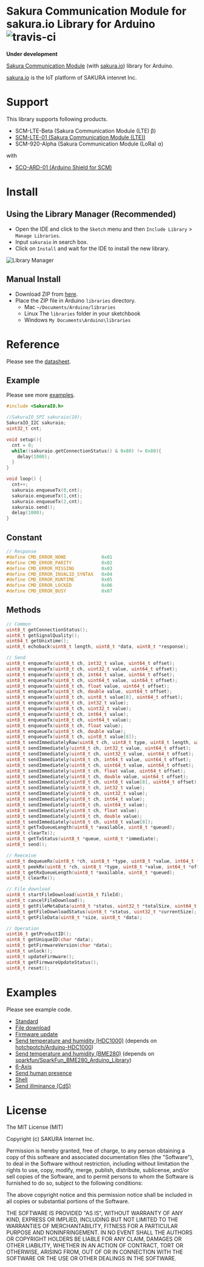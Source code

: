 # Sakura Communication Module for sakura.io Library for Arduino ![travis-ci](https://travis-ci.org/sakuraio/SakuraIOArduino.svg?branch=master)

**Under development**

[Sakura Communication Module](https://sakura.io/product/) (with [sakura.io](https://sakura.io/)) library for Arduino.

[sakura.io](https://sakura.io/) is the IoT platform of SAKURA intenret Inc.

# Support

This library supports following products.

* SCM-LTE-Beta (Sakura Communication Module (LTE) β)
* [SCM-LTE-01 (Sakura Communication Module (LTE))](https://sakura.io/product/module_lte.html)
* SCM-920-Alpha (Sakura Communication Module (LoRa) α)

with

* [SCO-ARD-01 (Arduino Shield for SCM)](https://sakura.io/product/arduino.html)

# Install

## Using the Library Manager (Recommended)

* Open the IDE and click to the `Sketch` menu and then `Include Library` > `Manage Libraries`.
* Input `sakuraio` in search box.
* Click on `Install` and wait for the IDE to install the new library.

![Library Manager](docs/librarymanager.png)


## Manual Install

* Download ZIP from [here](https://github.com/sakuraio/SakuraIOArduino/archive/master.zip).
* Place the ZIP file in Arduino `libraries` directory.
  * Mac `~/Documents/Arduino/libraries`
  * Linux The `libraries` folder in your sketchbook
  * Windows `My Documents\Arduino\libraries`


# Reference

Please see the [datasheet](https://sakura.io/developer/pdf/sakura_module_datasheet_latest.pdf).


## Example

Please see more [examples](#examples).

```cpp
#include <SakuraIO.h>

//SakuraIO_SPI sakuraio(10);
SakuraIO_I2C sakuraio;
uint32_t cnt;

void setup(){
  cnt = 0;
  while((sakuraio.getConnectionStatus() & 0x80) != 0x80){
    delay(1000);
  }
}

void loop() {
  cnt++;
  sakuraio.enqueueTx(0,cnt);
  sakuraio.enqueueTx(1,cnt);
  sakuraio.enqueueTx(2,cnt);
  sakuraio.send();
  delay(1000);
}
```


## Constant

```cpp
// Response
#define CMD_ERROR_NONE             0x01
#define CMD_ERROR_PARITY           0x02
#define CMD_ERROR_MISSING          0x03
#define CMD_ERROR_INVALID_SYNTAX   0x04
#define CMD_ERROR_RUNTIME          0x05
#define CMD_ERROR_LOCKED           0x06
#define CMD_ERROR_BUSY             0x07
```

## Methods

```cpp
// Common
uint8_t getConnectionStatus();
uint8_t getSignalQuality();
uint64_t getUnixtime();
uint8_t echoback(uint8_t length, uint8_t *data, uint8_t *response);

// Send
uint8_t enqueueTx(uint8_t ch, int32_t value, uint64_t offset);
uint8_t enqueueTx(uint8_t ch, uint32_t value, uint64_t offset);
uint8_t enqueueTx(uint8_t ch, int64_t value, uint64_t offset);
uint8_t enqueueTx(uint8_t ch, uint64_t value, uint64_t offset);
uint8_t enqueueTx(uint8_t ch, float value, uint64_t offset);
uint8_t enqueueTx(uint8_t ch, double value, uint64_t offset);
uint8_t enqueueTx(uint8_t ch, uint8_t value[8], uint64_t offset);
uint8_t enqueueTx(uint8_t ch, int32_t value);
uint8_t enqueueTx(uint8_t ch, uint32_t value);
uint8_t enqueueTx(uint8_t ch, int64_t value);
uint8_t enqueueTx(uint8_t ch, uint64_t value);
uint8_t enqueueTx(uint8_t ch, float value);
uint8_t enqueueTx(uint8_t ch, double value);
uint8_t enqueueTx(uint8_t ch, uint8_t value[8]);
uint8_t sendImmediatelyRaw(uint8_t ch, uint8_t type, uint8_t length, uint8_t *data, uint64_t offset);
uint8_t sendImmediately(uint8_t ch, int32_t value, uint64_t offset);
uint8_t sendImmediately(uint8_t ch, uint32_t value, uint64_t offset);
uint8_t sendImmediately(uint8_t ch, int64_t value, uint64_t offset);
uint8_t sendImmediately(uint8_t ch, uint64_t value, uint64_t offset);
uint8_t sendImmediately(uint8_t ch, float value, uint64_t offset);
uint8_t sendImmediately(uint8_t ch, double value, uint64_t offset);
uint8_t sendImmediately(uint8_t ch, uint8_t value[8], uint64_t offset);
uint8_t sendImmediately(uint8_t ch, int32_t value);
uint8_t sendImmediately(uint8_t ch, uint32_t value);
uint8_t sendImmediately(uint8_t ch, int64_t value);
uint8_t sendImmediately(uint8_t ch, uint64_t value);
uint8_t sendImmediately(uint8_t ch, float value);
uint8_t sendImmediately(uint8_t ch, double value);
uint8_t sendImmediately(uint8_t ch, uint8_t value[8]);
uint8_t getTxQueueLength(uint8_t *available, uint8_t *queued);
uint8_t clearTx();
uint8_t getTxStatus(uint8_t *queue, uint8_t *immediate);
uint8_t send();

// Reeceive
uint8_t dequeueRx(uint8_t *ch, uint8_t *type, uint8_t *value, int64_t *offset);
uint8_t peekRx(uint8_t *ch, uint8_t *type, uint8_t *value, int64_t *offset);
uint8_t getRxQueueLength(uint8_t *available, uint8_t *queued);
uint8_t clearRx();

// File download
uint8_t startFileDownload(uint16_t fileId);
uint8_t cancelFileDownload();
uint8_t getFileMetaData(uint8_t *status, uint32_t *totalSize, uint64_t *timestamp, uint32_t *crc);
uint8_t getFileDownloadStatus(uint8_t *status, uint32_t *currentSize);
uint8_t getFileData(uint8_t *size, uint8_t *data);

// Operation
uint16_t getProductID();
uint8_t getUniqueID(char *data);
uint8_t getFirmwareVersion(char *data);
uint8_t unlock();
uint8_t updateFirmware();
uint8_t getFirmwareUpdateStatus();
uint8_t reset();
```


# Examples

Please see example code.

* [Standard](./examples/Standard/Standard.ino)
* [File download](./examples/FileDownload/FileDownload.ino)
* [Firmware update](./examples/FirmwareUpdate/FirmwareUpdate.ino)
* [Send temperature and humidity (HDC1000)](./examples/HDC1000/HDC1000.ino) (depends on [hotchpotch/Arduino-HDC1000](https://github.com/hotchpotch/Arduino-HDC1000))
* [Send temperature and humidity (BME280)](./examples/BME280/BME280.ino) (depends on [sparkfun/SparkFun_BME280_Arduino_Library](https://github.com/sparkfun/SparkFun_BME280_Arduino_Library))
* [6-Axis](./examples/GY-521/GY-521.ino)
* [Send human presence](./examples/SB412A/SB412A.ino)
* [Shell](./examples/Shell/Shell.ino)
* [Send illminance (CdS)](./examples/CdS/CdS.ino)



# License

The MIT License (MIT)

Copyright (c) SAKURA Internet Inc.

Permission is hereby granted, free of charge, to any person obtaining a copy of this software and associated documentation files (the "Software"), to deal in the Software without restriction, including without limitation the rights to use, copy, modify, merge, publish, distribute, sublicense, and/or sell copies of the Software, and to permit persons to whom the Software is furnished to do so, subject to the following conditions:

The above copyright notice and this permission notice shall be included in all copies or substantial portions of the Software.

THE SOFTWARE IS PROVIDED "AS IS", WITHOUT WARRANTY OF ANY KIND, EXPRESS OR IMPLIED, INCLUDING BUT NOT LIMITED TO THE WARRANTIES OF MERCHANTABILITY, FITNESS FOR A PARTICULAR PURPOSE AND NONINFRINGEMENT. IN NO EVENT SHALL THE AUTHORS OR COPYRIGHT HOLDERS BE LIABLE FOR ANY CLAIM, DAMAGES OR OTHER LIABILITY, WHETHER IN AN ACTION OF CONTRACT, TORT OR OTHERWISE, ARISING FROM, OUT OF OR IN CONNECTION WITH THE SOFTWARE OR THE USE OR OTHER DEALINGS IN THE SOFTWARE.
